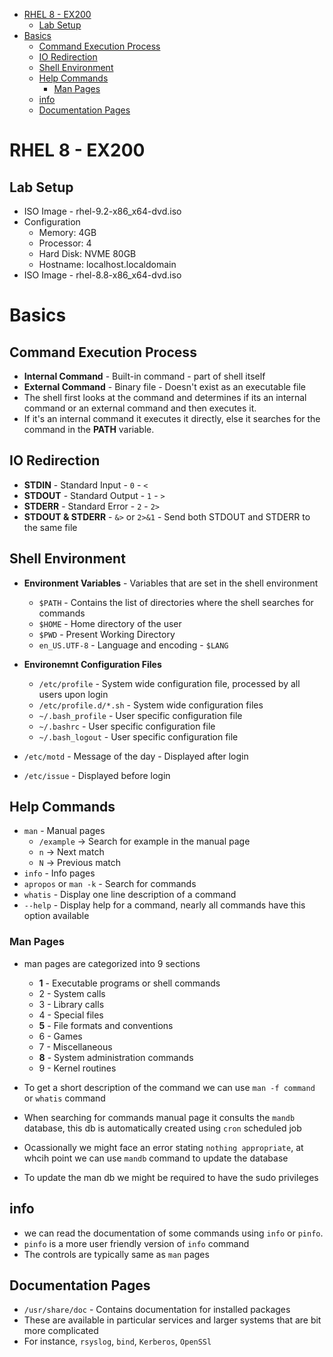 - [RHEL 8 - EX200](#rhel-8---ex200)
  - [Lab Setup](#lab-setup)
- [Basics](#basics)
  - [Command Execution Process](#command-execution-process)
  - [IO Redirection](#io-redirection)
  - [Shell Environment](#shell-environment)
  - [Help Commands](#help-commands)
    - [Man Pages](#man-pages)
  - [info](#info)
  - [Documentation Pages](#documentation-pages)

# RHEL 8 - EX200

## Lab Setup
- ISO Image - rhel-9.2-x86_x64-dvd.iso
- Configuration
  - Memory: 4GB
  - Processor: 4
  - Hard Disk: NVME 80GB
  - Hostname: localhost.localdomain
- ISO Image - rhel-8.8-x86_x64-dvd.iso

# Basics
## Command Execution Process
- **Internal Command** - Built-in command - part of shell itself
- **External Command** - Binary file - Doesn't exist as an executable file
- The shell first looks at the command and determines if its an internal command or an external command and then executes it.
- If it's an internal command it executes it directly, else it searches for the command in the **PATH** variable.

## IO Redirection
- **STDIN** - Standard Input - `0` - `<`
- **STDOUT** - Standard Output - `1` - `>`
- **STDERR** - Standard Error - `2` - `2>`
- **STDOUT & STDERR** - `&>` or `2>&1` - Send both STDOUT and STDERR to the same file

## Shell Environment
- **Environment Variables** - Variables that are set in the shell environment
  - `$PATH` - Contains the list of directories where the shell searches for commands
  - `$HOME` - Home directory of the user
  - `$PWD` - Present Working Directory
  - `en_US.UTF-8` - Language and encoding - `$LANG`


- **Environemnt Configuration Files**
  - `/etc/profile` - System wide configuration file, processed by all users upon login
  - `/etc/profile.d/*.sh` - System wide configuration files
  - `~/.bash_profile` - User specific configuration file
  - `~/.bashrc` - User specific configuration file
  - `~/.bash_logout` - User specific configuration file


- `/etc/motd` - Message of the day - Displayed after login
- `/etc/issue` - Displayed before login

## Help Commands
- `man` - Manual pages
  - `/example` -> Search for example in the manual page
  - `n` -> Next match
  - `N` -> Previous match
- `info` - Info pages
- `apropos` or `man -k` - Search for commands
- `whatis` - Display one line description of a command
- `--help` - Display help for a command, nearly all commands have this option available

### Man Pages
- man pages are categorized into 9 sections
  - **1**   - Executable programs or shell commands
  - 2       - System calls
  - 3       - Library calls
  - 4       - Special files
  - **5**   - File formats and conventions
  - 6       - Games
  - 7       - Miscellaneous
  - **8**   - System administration commands
  - 9       - Kernel routines

- To get a short description of the command we can use `man -f command` or `whatis` command
- When searching for commands manual page it consults the `mandb` database, this db is automatically created using `cron` scheduled job
- Ocassionally we might face an error stating `nothing appropriate`, at whcih point we can use `mandb` command to update the database
- To update the man db we might be required to have the sudo privileges

## info
- we can read the documentation of some commands using `info` or `pinfo`.
- `pinfo` is a more user friendly version of `info` command
- The controls are typically same as `man` pages

## Documentation Pages
- `/usr/share/doc` - Contains documentation for installed packages
- These are available in particular services and larger systems that are bit more complicated
- For instance, `rsyslog`, `bind`, `Kerberos`, `OpenSSl`